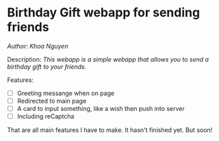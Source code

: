 # Birthday Gift webapp for sending friends
*Author: Khoa Nguyen*

Description:
_This webapp is a simple webapp that allows you to send a birthday gift to your friends._

Features:
- [ ] Greeting messange when on page
- [ ] Redirected to main page
- [ ] A card to input something, like a wish then push into server
- [ ] Including reCaptcha

That are all main features I have to make.
It hasn't finished yet. But soon!
